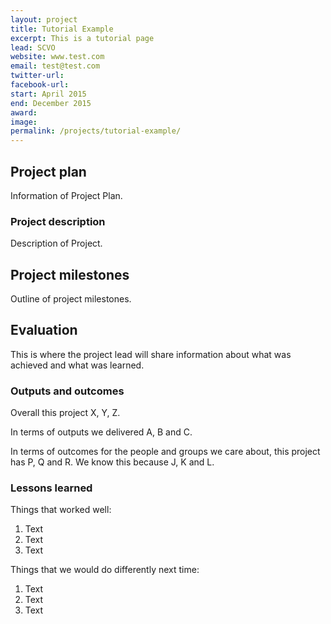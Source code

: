 ```yaml
---
layout: project
title: Tutorial Example
excerpt: This is a tutorial page
lead: SCVO
website: www.test.com
email: test@test.com
twitter-url: 
facebook-url: 
start: April 2015
end: December 2015
award:
image:
permalink: /projects/tutorial-example/ 
---
```


## Project plan

Information of Project Plan.

### Project description

Description of Project.

## Project milestones

Outline of project milestones.

## Evaluation

This is where the project lead will share information about what was achieved and what was learned.

### Outputs and outcomes

Overall this project X, Y, Z.

In terms of outputs we delivered A, B and C.

In terms of outcomes for the people and groups we care about, this project has P, Q and R. We know this because J, K and L.

### Lessons learned

Things that worked well:

1. Text
2. Text
3. Text

Things that we would do differently next time:

1. Text
2. Text
3. Text
